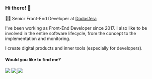 

### Hi there! 👋

👨‍💻 Senior Front-End Developer at [Dadosfera](https://github.com/dadosfera)

I've been working as Front-End Developer since 2017. I also like to be involved in the entire software lifecycle, from the concept to the implementation and monitoring.

I create digital products and inner tools (especially for developers).

#### Would you like to find me?

<p align="left">
  <a href="mailto:andersonmfjr@gmail.com" alt="Gmail">
    <img src="https://img.shields.io/badge/-Gmail-FF0000?style=flat-square&labelColor=FF0000&logo=gmail&logoColor=white&link=LINK-DO-SEU-EMAIL" /></a>

  <a href="https://www.linkedin.com/in/andersonmfjr/" alt="Linkedin">
    <img src="https://img.shields.io/badge/-Linkedin-0e76a8?style=flat-square&logo=Linkedin&logoColor=white&link=LINK-DO-SEU-LINKEDIN" />
  </a>

  <a href="https://instagram.com/andersonmfjr" alt="Instagram">
    <img src="https://img.shields.io/badge/-Instagram-DF0174?style=flat-square&labelColor=DF0174&logo=instagram&logoColor=white&link=LINK-DO-SEU-INSTAGRAM"/>
   </a>
</p>
